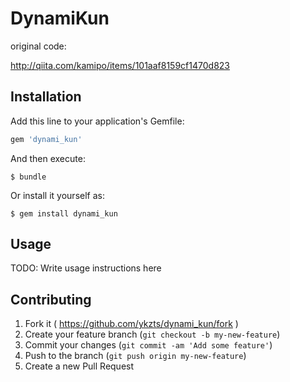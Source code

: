 # DynamiKun

original code:

http://qiita.com/kamipo/items/101aaf8159cf1470d823

## Installation

Add this line to your application's Gemfile:

```ruby
gem 'dynami_kun'
```

And then execute:

    $ bundle

Or install it yourself as:

    $ gem install dynami_kun

## Usage

TODO: Write usage instructions here

## Contributing

1. Fork it ( https://github.com/ykzts/dynami_kun/fork )
2. Create your feature branch (`git checkout -b my-new-feature`)
3. Commit your changes (`git commit -am 'Add some feature'`)
4. Push to the branch (`git push origin my-new-feature`)
5. Create a new Pull Request
